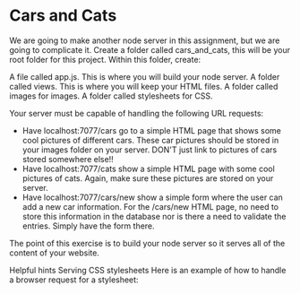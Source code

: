 # Cars and Cats

We are going to make another node server in this assignment, but we are going to complicate it. Create a folder called cars_and_cats, this will be your root folder for this project.  Within this folder, create:

A file called app.js.  This is where you will build your node server.
A folder called views.  This is where you will keep your HTML files.
A folder called images for images.
A folder called stylesheets for CSS.

Your server must be capable of handling the following URL requests:
* Have localhost:7077/cars go to a simple HTML page that shows some cool pictures of different cars.  These car pictures should be stored in your images folder on your server.  DON'T just link to pictures of cars stored somewhere else!!
* Have localhost:7077/cats show a simple HTML page with some cool pictures of cats.  Again, make sure these pictures are stored on your server.
* Have localhost:7077/cars/new show a simple form where the user can add a new car information. For the /cars/new HTML page, no need to store this information in the database nor is there a need to validate the entries. Simply have the form there.

The point of this exercise is to build your node server so it serves all of the content of your website. 

Helpful hints
Serving CSS stylesheets
Here is an example of how to handle a browser request for a stylesheet:
